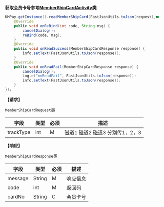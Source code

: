 **获取会员卡号参考[MemberShipCardActivity](https://github.com/mr-yang/PayPluginDemo/blob/master/app/src/main/java/com/umpay/payplugindemo/MemberShipCardActivity.java)类**


```java
UMPay.getInstance().readMemberShipCard(FastJsonUtils.toJson(request),new UMMemberShipCardCallback() {
    @Override
    public void onReBind(int code, String msg) {
        cancelDialog();
        reBind(code, msg);
    }
    @Override
    public void onReadSuccess(MemberShipCardResponse response) {
        info.setText(FastJsonUtils.toJson(response));
    }
    @Override
    public void onReadFail(MemberShipCardResponse response) {
        cancelDialog();
        Log.e("onReadFail", FastJsonUtils.toJson(response));
        info.setText(FastJsonUtils.toJson(response));
    }
});
```


**【请求】**


`MemberShipCardRequest`类

| 字段  | 类型  | 必须  | 描述  |
| ------------ | ------------ | ------------ | ------------ |
| trackType  | int  | M  | 磁道1 磁道2  磁道3  分别传1，2，3  |


**【响应】**

`MemberShipCardResponse`类


| 字段  | 类型  | 必须  | 描述  |
| ------------ | ------------ | ------------ | ------------ |
| message  | String  | M  | 响应信息  |
| code  | int  | M  | 返回码  |
| cardNo  | String  | C  | 会员卡号  |